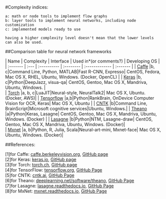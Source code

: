 #Complexity indices:
  
    a: math or node tools to implement flow graphs
    b: layer tools to implement neural networks, including node customization
    c: implemented models ready to use
  
    having a higher complexity level doesn't mean that the lower levels can also be used. 

##Comparison table for neural network frameworks

| Name      | Complexity | Interface | Used in*(or comments?) | Developing OS  | 
| :-------  | :--- | :---------- | :-------- | :------------- | :-------    |
| [Caffe]() |b, c|Command Line, Python, MATLAB|Fast R-CNN, Expresso| CentOS, Fedora, Mac OS X, RHEL, Ubuntu, Windows. (Docker, OpenCL) |
| [Keras]() |b, c|Python|DeepJazz, visua-qa| CentOS, Gentoo, Mac OS X, Mandriva, Ubuntu, Windows. |  
| [Torch]() |a, b, c|LuaJIT|Neural-style, NeuralTalk2| Mac OS X, Ubuntu. (Docker, AWS)| 
| [Tensorflow]() |a,b|Python|RankBrain, OnDevice Computer Vision for OCR, Keras| Mac OS X, Ubuntu    |
| [CNTK]() |b|Command Line, BrainScript|Microsoft cognitive services|Ubuntu, Windows.| 
| [Theano]() |a|Python|Keras, Lasagne| CentOS, Gentoo, Mac OS X, Mandriva, Ubuntu, Windows. (Docker) | 
| [Lasagne]() |b|Python|NTM, Lasagne-draw| CentOS, Gentoo, Mac OS X, Mandriva, Ubuntu, Windows. (Docker)|  
| [Mxnet]() |a, b|Python, R, Julia, Scala|Neural-art-mini, Mxnet-face| Mac OS X, Ubuntu, Windows.  (Docker)|  

##References:

[1]for Caffe: [caffe.berkeleyvision.org](http://caffe.berkeleyvision.org/), [GitHub page](https://github.com/BVLC/caffe) <br />
[2]for Keras: [keras.io](https://keras.io/), [GitHub page](https://github.com/fchollet/keras)<br />
[3]for Torch: [torch.ch](http://torch.ch/), [GitHub page](https://github.com/torch/torch7)<br />
[4]for TensorFlow: [tensorflow.org](https://www.tensorflow.org/), [GitHub Page](https://github.com/tensorflow/tensorflow)<br />
[5]for CNTK: [cntk.ai](https://cntk.ai/), [GitHub Page](https://github.com/Microsoft/CNTK/wiki)<br />
[6]for Theano: [deeplearning.net/software/theano](http://deeplearning.net/software/theano/), [GitHub Page](https://github.com/Theano/Theano)<br />
[7]for Lasagne: [lasagne.readthedocs.io](http://lasagne.readthedocs.io/en/latest/), [GitHub Page](https://github.com/Lasagne/Lasagne/blob/master/docs/index.rst)<br />
[8]for MxNet: [mxnet.readthedocs.io](http://mxnet.readthedocs.io/en/latest/), [GitHub Page](https://github.com/dmlc/mxnet/)<br />

